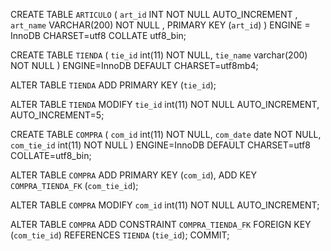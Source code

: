 CREATE TABLE `ARTICULO` ( 
  `art_id` INT NOT NULL AUTO_INCREMENT , 
  `art_name` VARCHAR(200) NOT NULL , 
  PRIMARY KEY (`art_id`)
) ENGINE = InnoDB CHARSET=utf8 COLLATE utf8_bin;

CREATE TABLE `TIENDA` (
  `tie_id` int(11) NOT NULL,
  `tie_name` varchar(200) NOT NULL
) ENGINE=InnoDB DEFAULT CHARSET=utf8mb4;

ALTER TABLE `TIENDA`
  ADD PRIMARY KEY (`tie_id`);

ALTER TABLE `TIENDA`
  MODIFY `tie_id` int(11) NOT NULL AUTO_INCREMENT, AUTO_INCREMENT=5;

CREATE TABLE `COMPRA` (
  `com_id` int(11) NOT NULL,
  `com_date` date NOT NULL,
  `com_tie_id` int(11) NOT NULL
) ENGINE=InnoDB DEFAULT CHARSET=utf8 COLLATE=utf8_bin;

ALTER TABLE `COMPRA`
  ADD PRIMARY KEY (`com_id`),
  ADD KEY `COMPRA_TIENDA_FK` (`com_tie_id`);

ALTER TABLE `COMPRA`
  MODIFY `com_id` int(11) NOT NULL AUTO_INCREMENT;


ALTER TABLE `COMPRA`
  ADD CONSTRAINT `COMPRA_TIENDA_FK` FOREIGN KEY (`com_tie_id`) REFERENCES `TIENDA` (`tie_id`);
COMMIT;


